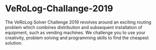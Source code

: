 # VeRoLog-Challange-2019
The VeRoLog Solver Challenge 2019 revolves around an exciting routing problem which combines distribution and subsequent installation of equipment, such as vending machines. We challenge you to use your creativity, problem solving and programming skills to find the cheapest solution.
